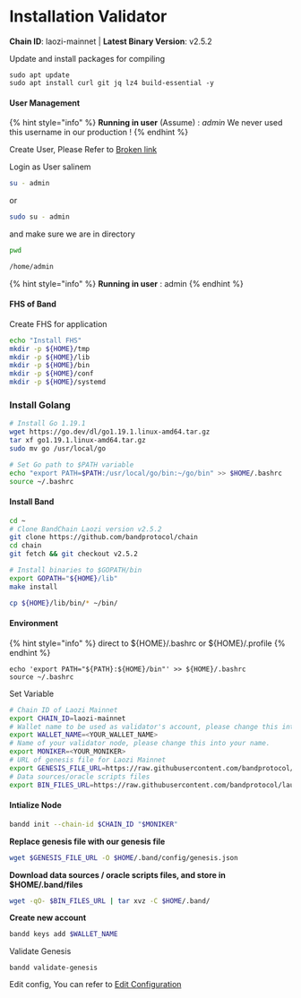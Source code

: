 # Installation Validator

**Chain ID**: laozi-mainnet | **Latest Binary Version**: v2.5.2

Update and install packages for compiling

```
sudo apt update
sudo apt install curl git jq lz4 build-essential -y
```

#### User Management

{% hint style="info" %}
**Running in user** (Assume) : _admin_ We never used this username in our production !
{% endhint %}

Create User, Please Refer to [Broken link](broken-reference "mention")

Login as User salinem

```bash
su - admin
```

or

```bash
sudo su - admin
```

and make sure we are in directory

```bash
pwd

/home/admin
```

{% hint style="info" %}
**Running in user** : admin
{% endhint %}

#### FHS of Band

Create FHS for application

```bash
echo "Install FHS"
mkdir -p ${HOME}/tmp
mkdir -p ${HOME}/lib
mkdir -p ${HOME}/bin
mkdir -p ${HOME}/conf
mkdir -p ${HOME}/systemd
```

### Install Golang

```bash
# Install Go 1.19.1
wget https://go.dev/dl/go1.19.1.linux-amd64.tar.gz
tar xf go1.19.1.linux-amd64.tar.gz
sudo mv go /usr/local/go

# Set Go path to $PATH variable
echo "export PATH=$PATH:/usr/local/go/bin:~/go/bin" >> $HOME/.bashrc
source ~/.bashrc
```

#### Install Band

```bash
cd ~
# Clone BandChain Laozi version v2.5.2
git clone https://github.com/bandprotocol/chain
cd chain
git fetch && git checkout v2.5.2

# Install binaries to $GOPATH/bin
export GOPATH="${HOME}/lib"
make install

cp ${HOME}/lib/bin/* ~/bin/
```

#### Environment

{% hint style="info" %}
direct to ${HOME}/.bashrc or ${HOME}/.profile
{% endhint %}

```
echo 'export PATH="${PATH}:${HOME}/bin"' >> ${HOME}/.bashrc
source ~/.bashrc
```

Set Variable

```bash
# Chain ID of Laozi Mainnet
export CHAIN_ID=laozi-mainnet
# Wallet name to be used as validator's account, please change this into your name (no whitespace).
export WALLET_NAME=<YOUR_WALLET_NAME>
# Name of your validator node, please change this into your name.
export MONIKER=<YOUR_MONIKER>
# URL of genesis file for Laozi Mainnet
export GENESIS_FILE_URL=https://raw.githubusercontent.com/bandprotocol/launch/master/laozi-mainnet/genesis.json
# Data sources/oracle scripts files
export BIN_FILES_URL=https://raw.githubusercontent.com/bandprotocol/launch/master/laozi-mainnet/files.tar.gz
```

#### Intialize Node

```bash
bandd init --chain-id $CHAIN_ID "$MONIKER"
```

**Replace genesis file with our genesis file**

```bash
wget $GENESIS_FILE_URL -O $HOME/.band/config/genesis.json
```

**Download data sources / oracle scripts files, and store in $HOME/.band/files**

```bash
wget -qO- $BIN_FILES_URL | tar xvz -C $HOME/.band/
```

**Create new account**

```bash
bandd keys add $WALLET_NAME
```

Validate Genesis

```
bandd validate-genesis
```

Edit config, You can refer to [Edit Configuration](edit-configuration.md)
